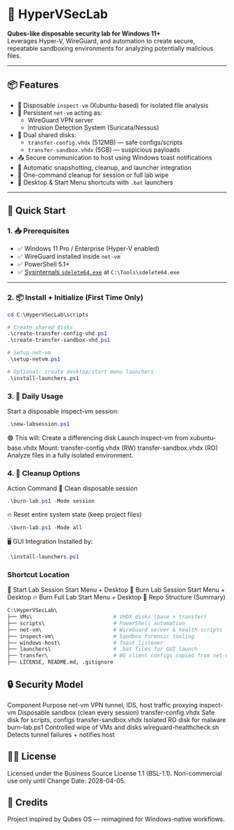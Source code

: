 # 🧪 HyperVSecLab

**Qubes-like disposable security lab for Windows 11+**  
Leverages Hyper-V, WireGuard, and automation to create secure, repeatable sandboxing environments for analyzing potentially malicious files.

---

## 📦 Features

- 🧱 Disposable `inspect-vm` (Xubuntu-based) for isolated file analysis
- 🔐 Persistent `net-vm` acting as:
  - WireGuard VPN server
  - Intrusion Detection System (Suricata/Nessus)
- 💽 Dual shared disks:
  - `transfer-config.vhdx` (512MB) — safe configs/scripts
  - `transfer-sandbox.vhdx` (5GB) — suspicious payloads
- 📤 Secure communication to host using Windows toast notifications
- 🔁 Automatic snapshotting, cleanup, and launcher integration
- 🧹 One-command cleanup for session or full lab wipe
- 📎 Desktop & Start Menu shortcuts with `.bat` launchers

---

## 🚀 Quick Start

### 1. 📥 Prerequisites

- ✅ Windows 11 Pro / Enterprise (Hyper-V enabled)
- ✅ WireGuard installed inside `net-vm`
- ✅ PowerShell 5.1+
- ✅ [Sysinternals `sdelete64.exe`](https://docs.microsoft.com/en-us/sysinternals/downloads/sdelete) at `C:\Tools\sdelete64.exe`

---

### 2. 📦 Install + Initialize (First Time Only)

```powershell
cd C:\HyperVSecLab\scripts

# Create shared disks
.\create-transfer-config-vhd.ps1
.\create-transfer-sandbox-vhd.ps1

# Setup net-vm
.\setup-netvm.ps1

# Optional: create desktop/start menu launchers
.\install-launchers.ps1
```

### 3. 🔬 Daily Usage
Start a disposable inspect-vm session:
```powershell
.\new-labsession.ps1
```
🟢 This will:
Create a differencing disk
Launch inspect-vm from xubuntu-base.vhdx
Mount:
transfer-config.vhdx (RW)
transfer-sandbox.vhdx (RO)
Analyze files in a fully isolated environment.

### 4. 🧼 Cleanup Options
Action	Command
🔁 Clean disposable session	
```powershell
.\burn-lab.ps1 -Mode session
```
🔥 Reset entire system state (keep project files)	
```powershell
.\burn-lab.ps1 -Mode all
```
🖥️ GUI Integration
Installed by:
```powershell
.\install-launchers.ps1
```

### Shortcut	Location
🧪 Start Lab Session	Start Menu + Desktop
🧹 Burn Lab Session	Start Menu + Desktop
🔥 Burn Full Lab	Start Menu + Desktop
📁 Repo Structure (Summary)
```graphql
C:\HyperVSecLab\
├── VMs\                          # VHDX disks (base + transfer)
├── scripts\                      # PowerShell automation
├── net-vm\                       # WireGuard server & health scripts
├── inspect-vm\                   # Sandbox forensic tooling
├── windows-host\                 # Toast listener
├── launchers\                    # .bat files for GUI launch
├── transfer\                     # WG client configs copied from net-vm
├── LICENSE, README.md, .gitignore
```

## 🔒 Security Model
Component	Purpose
net-vm	VPN tunnel, IDS, host traffic proxying
inspect-vm	Disposable sandbox (clean every session)
transfer-config.vhdx	Safe disk for scripts, configs
transfer-sandbox.vhdx	Isolated RO disk for malware
burn-lab.ps1	Controlled wipe of VMs and disks
wireguard-healthcheck.sh	Detects tunnel failures + notifies host


## 🧑‍💻 License
Licensed under the Business Source License 1.1 (BSL-1.1).
Non-commercial use only until Change Date: 2028-04-05.

## 🤝 Credits
Project inspired by Qubes OS — reimagined for Windows-native workflows.
